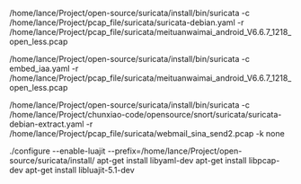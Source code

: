 /home/lance/Project/open-source/suricata/install/bin/suricata -c /home/lance/Project/pcap_file/suricata/suricata-debian.yaml -r /home/lance/Project/pcap_file/suricata/meituanwaimai_android_V6.6.7_1218_open_less.pcap

/home/lance/Project/open-source/suricata/install/bin/suricata -c embed_iaa.yaml -r /home/lance/Project/pcap_file/suricata/meituanwaimai_android_V6.6.7_1218_open_less.pcap

/home/lance/Project/open-source/suricata/install/bin/suricata -c /home/lance/Project/chunxiao-code/opensource/snort/suricata/suricata-debian-extract.yaml -r /home/lance/Project/pcap_file/suricata/webmail_sina_send2.pcap -k none

./configure --enable-luajit --prefix=/home/lance/Project/open-source/suricata/install/
apt-get install libyaml-dev
apt-get install libpcap-dev
apt-get install libluajit-5.1-dev

